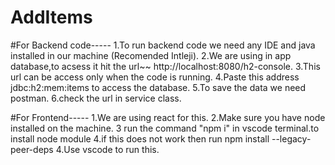 # AddItems
#For Backend code-----
1.To run backend code we need any IDE and java installed in our machine (Recomended Intleji).
2.We are using in app database,to acsess it hit the url~~ http://localhost:8080/h2-console.
3.This url can be access only when the code is running.
4.Paste this address jdbc:h2:mem:items to access the database.
5.To save the data we need postman.
6.check the url in service class.


#For Frontend-----
1.We are using react for this.
2.Make sure you have node installed on the machine.
3 run the command "npm i" in vscode terminal.to install node module
4.if this does not work then run npm install --legacy-peer-deps
4.Use vscode to run this.
